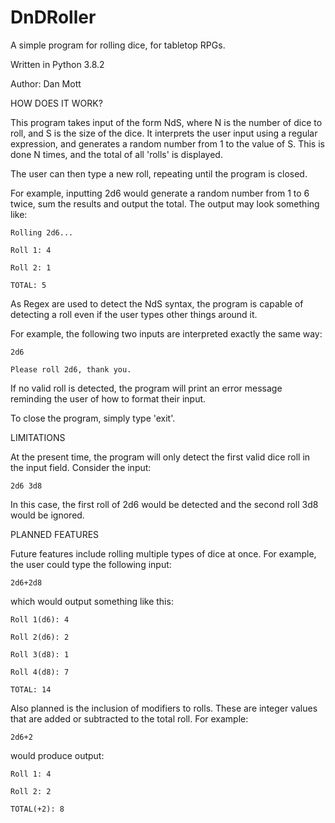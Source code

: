 # DnDRoller

A simple program for rolling dice, for tabletop RPGs.

Written in Python 3.8.2

Author: Dan Mott

HOW DOES IT WORK?

This program takes input of the form NdS, where N is the number of dice to roll, and S is the size of the dice. It interprets the user input using a regular expression, and generates a random number from 1 to the value of S. This is done N times, and the total of all 'rolls' is displayed.

The user can then type a new roll, repeating until the program is closed.

For example, inputting 2d6 would generate a random number from 1 to 6 twice, sum the results and output the total. The output may look something like:

    Rolling 2d6...
    
    Roll 1: 4
    
    Roll 2: 1
    
    TOTAL: 5

As Regex are used to detect the NdS syntax, the program is capable of detecting a roll even if the user types other things around it.

For example, the following two inputs are interpreted exactly the same way:

    2d6
    
    Please roll 2d6, thank you.

If no valid roll is detected, the program will print an error message reminding the user of how to format their input.

To close the program, simply type 'exit'.

LIMITATIONS

At the present time, the program will only detect the first valid dice roll in the input field. Consider the input:

    2d6 3d8
    
In this case, the first roll of 2d6 would be detected and the second roll 3d8 would be ignored.

PLANNED FEATURES

Future features include rolling multiple types of dice at once. For example, the user could type the following input:

    2d6+2d8
    
which would output something like this:

    Roll 1(d6): 4
    
    Roll 2(d6): 2
    
    Roll 3(d8): 1
    
    Roll 4(d8): 7
    
    TOTAL: 14

Also planned is the inclusion of modifiers to rolls. These are integer values that are added or subtracted to the total roll. For example:

    2d6+2
    
would produce output:

    Roll 1: 4
    
    Roll 2: 2
    
    TOTAL(+2): 8
